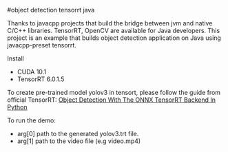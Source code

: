 #object detection tensorrt java

Thanks to javacpp projects that build the bridge between jvm and native C/C++ libraries.
TensorRT, OpenCV are available for Java developers.
This project is an example that builds object detection application on Java using javacpp-preset tensorrt.

Install 
   - CUDA 10.1
   - TensorRT 6.0.1.5

To create pre-trained model yolov3 in tensort, please follow the guide from official TensorRT:
[Object Detection With The ONNX TensorRT Backend In Python](https://docs.nvidia.com/deeplearning/sdk/tensorrt-sample-support-guide/index.html#yolov3_onnx)     

To run the demo:
   - arg[0] path to the generated yolov3.trt file.
   - arg[1] path to the video file (e.g video.mp4)
   
